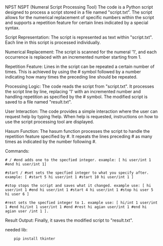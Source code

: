 NPST
NSPT (Numeral Script Processing Tool)
The code is a Python script designed to process a script stored in a file named "script.txt". The script allows for the numerical replacement of specific numbers within the script and supports a repetition feature for certain lines indicated by a special syntax.

Script Representation: The script is represented as text within "script.txt". Each line in this script is processed individually.

Numerical Replacement: The script is scanned for the numeral '1', and each occurrence is replaced with an incremented number starting from 1.

Repetition Feature: Lines in the script can be repeated a certain number of times. This is achieved by using the # symbol followed by a number indicating how many times the preceding line should be repeated.

 Processing Logic:
 The code reads the script from "script.txt".
 It processes the script line by line, replacing '1' with an incremented number and handling repetition as specified by the # symbol.
 The modified script is saved to a file named "result.txt".

 User Interaction:
        The code provides a simple interaction where the user can request help by typing !help.
        When help is requested, instructions on how to use the script processing tool are displayed.
    



Hasum Function:
        The hasum function processes the script to handle the repetition feature specified by #.
        It repeats the lines preceding # as many times as indicated by the number following #.

Commands:

    # / #end adds one to the specfied integer. example: [ hi user/int 1 #end hi user/int 1] 
    
    #start / #set sets the specfied integer to what you specify after. example: [ #start 5 hi user/int 1 #start 10 hi user/int 1 ]
    
    #stop stops the script and saves what it changed. example use: [ hi user/int 1 #end hi user/int 1 #start 4 hi user/int 1 #stop hi user 5 hi user 6 ]
    
    #rest sets the specfied integer to 1. example use: [ hi/int 1 user/int 1 #end hi/int 1 user/int 1 #end #rest hi agian user/int 1 #end hi agian user /int 1 ].

 Result Output:
        Finally, it saves the modified script to "result.txt".

needed lib:

        pip install tkinter
        
